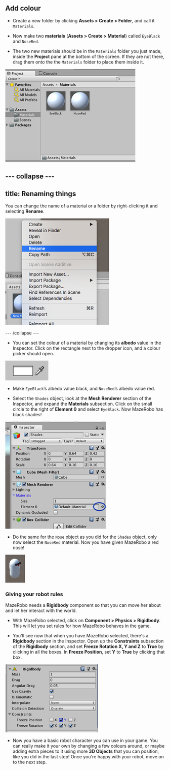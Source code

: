 ## Add colour

+ Create a new folder by clicking **Assets > Create > Folder**, and call it `Materials`.

+ Now make two **materials** (**Assets > Create > Material**) called `EyeBlack` and `NoseRed`.

+ The two new materials should be in the `Materials` folder you just made, inside the **Project** pane at the bottom of the screen. If they are not there, drag them onto the the `Materials` folder to place them inside it.

![The materials folder containing the two new materials](images/step5_materialsFolder.png)

--- collapse ---
---
title: Renaming things
---

You can change the name of a material or a folder by right-clicking it and selecting **Rename**.

![Selecting Rename from the right click menu](images/step5_rename.png)

--- /collapse ---

+ You can set the colour of a material by changing its **albedo** value in the Inspector. Click on the rectangle next to the dropper icon, and a colour picker should open.

![The colour picker](images/colour_picker.png)

+ Make `EyeBlack`’s albedo value black, and `NoseRed`’s albedo value red.

+ Select the `Shades` object, look at the **Mesh Renderer** section of the Inspector, and expand the **Materials** subsection. Click on the small circle to the right of **Element 0** and select `EyeBlack`. Now MazeRobo has black shades!

![The Mesh Renderer section of the inspector](images/step5_chooseMaterial.png)

+ Do the same for the `Nose` object as you did for the `Shades` object, only now select the `NoseRed` material. Now you have given MazeRobo a red nose!

![MazeRobo with colour added](images/step5_mazeRoboInColour.png)

### Giving your robot rules

MazeRobo needs a **Rigidbody** component so that you can move her about and let her interact with the world.

+ With MazeRobo selected, click on **Component > Physics > Rigidbody**. This will let you set rules for how MazeRobo behaves in the game.

+ You'll see now that when you have MazeRobo selected, there's a **Rigidbody** section in the Inspector. Open up the **Constraints** subsection of the **Rigidbody** section, and set **Freeze Rotation X, Y and Z** to **True** by clicking in all the boxes. In **Freeze Position**, set **Y** to **True** by clicking that box.

![Setting the Rigidibody constraints](images/step5_RigidbodyConstraints.png)

+ Now you have a basic robot character you can use in your game. You can really make it your own by changing a few colours around, or maybe adding extra pieces to it using more **3D Objects** that you can position, like you did in the last step! Once you're happy with your robot, move on to the next step.
